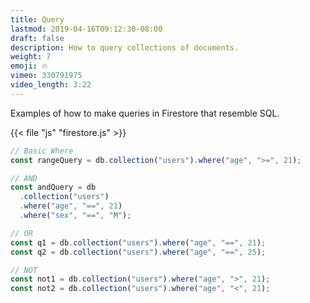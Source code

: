 ```yaml
---
title: Query
lastmod: 2019-04-16T09:12:30-08:00
draft: false
description: How to query collections of documents.
weight: 7
emoji: 🔥
vimeo: 330791975
video_length: 3:22
---
```


Examples of how to make queries in Firestore that resemble SQL.

{{< file "js" "firestore.js" >}}

```js
// Basic Where
const rangeQuery = db.collection("users").where("age", ">=", 21);

// AND
const andQuery = db
  .collection("users")
  .where("age", "==", 21)
  .where("sex", "==", "M");

// OR
const q1 = db.collection("users").where("age", "==", 21);
const q2 = db.collection("users").where("age", "==", 25);

// NOT
const not1 = db.collection("users").where("age", ">", 21);
const not2 = db.collection("users").where("age", "<", 21);
```

